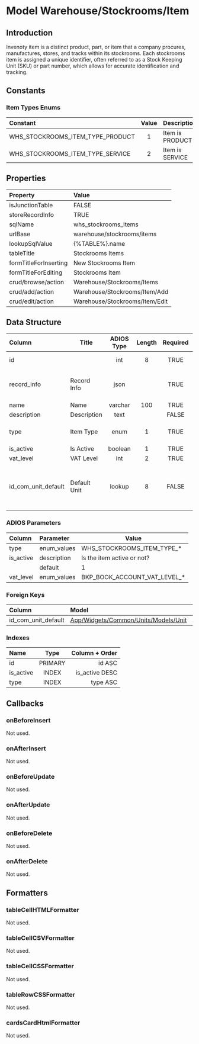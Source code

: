 # Model Warehouse/Stockrooms/Item

## Introduction

Invenoty item is a distinct product, part, or item that a company procures, manufactures, stores, and tracks within its stockrooms. Each stockrooms item is assigned a unique identifier, often referred to as a Stock Keeping Unit (SKU) or part number, which allows for accurate identification and tracking.

## Constants

### Item Types Enums
| Constant                         | Value | Description     |
| :------------------------------- | :---: | :-------------- |
| WHS_STOCKROOMS_ITEM_TYPE_PRODUCT |   1   | Item is PRODUCT |
| WHS_STOCKROOMS_ITEM_TYPE_SERVICE |   2   | Item is SERVICE |

## Properties

| Property              | Value                          |
| :-------------------- | :----------------------------- |
| isJunctionTable       | FALSE                          |
| storeRecordInfo       | TRUE                           |
| sqlName               | whs_stockrooms_items           |
| urlBase               | warehouse/stockrooms/items     |
| lookupSqlValue        | {%TABLE%}.name                 |
| tableTitle            | Stockrooms Items               |
| formTitleForInserting | New Stockrooms Item            |
| formTitleForEditing   | Stockrooms Item                |
| crud/browse/action    | Warehouse/Stockrooms/Items     |
| crud/add/action       | Warehouse/Stockrooms/Item/Add  |
| crud/edit/action      | Warehouse/Stockrooms/Item/Edit |

## Data Structure

| Column              | Title        | ADIOS Type | Length | Required | Notes                                                             |
| :------------------ | ------------ | :--------: | :----: | :------: | :---------------------------------------------------------------- |
| id                  |              |    int     |   8    |   TRUE   | Unique record ID                                                  |
| record_info         | Record Info  |    json    |        |   TRUE   | Info about INSERT and UPDATE time & author                        |
| name                | Name         |  varchar   |  100   |   TRUE   |                                                                   |
| description         | Description  |    text    |        |  FALSE   |                                                                   |
| type                | Item Type    |    enum    |   1    |   TRUE   | Type of item (product, service,...)                               |
| is_active           | Is Active    |  boolean   |   1    |   TRUE   |                                                                   |
| vat_level           | VAT Level    |    int     |   2    |   TRUE   |                                                                   |
| id_com_unit_default | Default Unit |   lookup   |   8    |  FALSE   | Unit wich will be used automatically when item is added somewhere |

### ADIOS Parameters

| Column    | Parameter   | Value                        |
| :-------- | :---------- | ---------------------------- |
| type      | enum_values | WHS_STOCKROOMS_ITEM_TYPE_*    |
| is_active | description | Is the item active or not?   |
|           | default     | 1                            |
| vat_level | enum_values | BKP_BOOK_ACCOUNT_VAT_LEVEL_* |

### Foreign Keys

| Column              | Model                                                                                                | Relation | OnUpdate | OnDelete |
| :------------------ | :--------------------------------------------------------------------------------------------------- | :------: | -------- | -------- |
| id_com_unit_default | [App/Widgets/Common/Units/Models/Unit](../../../Common/Units/Models/Unit.md)                  |   1:N    | Cascade  | Restrict |

### Indexes

| Name      |  Type   | Column + Order |
| :-------- | :-----: | -------------: |
| id        | PRIMARY |         id ASC |
| is_active |  INDEX  | is_active DESC |
| type      |  INDEX  |       type ASC |

## Callbacks

### onBeforeInsert

Not used.

### onAfterInsert

Not used.

### onBeforeUpdate

Not used.

### onAfterUpdate

Not used.

### onBeforeDelete

Not used.

### onAfterDelete

Not used.

## Formatters

### tableCellHTMLFormatter

Not used.

### tableCellCSVFormatter

Not used.

### tableCellCSSFormatter

Not used.

### tableRowCSSFormatter

Not used.

### cardsCardHtmlFormatter

Not used.
